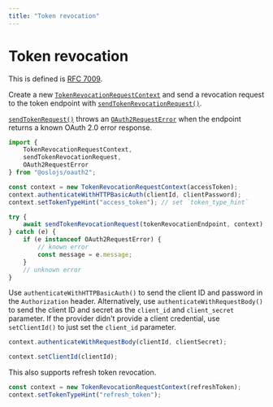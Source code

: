 ```yaml
---
title: "Token revocation"
---
```


# Token revocation

This is defined is [RFC 7009](https://datatracker.ietf.org/doc/html/rfc7009).

Create a new [`TokenRevocationRequestContext`]() and send a revocation request to the token endpoint with [`sendTokenRevocationRequest()`]().

[`sendTokenRequest()`]() throws an [`OAuth2RequestError`]() when the endpoint returns a known OAuth 2.0 error response.

```ts
import {
	TokenRevocationRequestContext,
	sendTokenRevocationRequest,
	OAuth2RequestError
} from "@oslojs/oauth2";

const context = new TokenRevocationRequestContext(accessToken);
context.authenticateWithHTTPBasicAuth(clientId, clientPassword);
context.setTokenTypeHint("access_token"); // set `token_type_hint`

try {
	await sendTokenRevocationRequest(tokenRevocationEndpoint, context);
} catch (e) {
	if (e instanceof OAuth2RequestError) {
		// known error
		const message = e.message;
	}
	// unknown error
}
```

Use `authenticateWithHTTPBasicAuth()` to send the client ID and password in the `Authorization` header. Alternatively, use `authenticateWithRequestBody()` to send the client ID and secret as the `client_id` and `client_secret` parameter. If the provider didn't provide a client credential, use `setClientId()` to just set the `client_id` parameter.

```ts
context.authenticateWithRequestBody(clientId, clientSecret);

context.setClientId(clientId);
```

This also supports refresh token revocation.

```ts
const context = new TokenRevocationRequestContext(refreshToken);
context.setTokenTypeHint("refresh_token");
```
